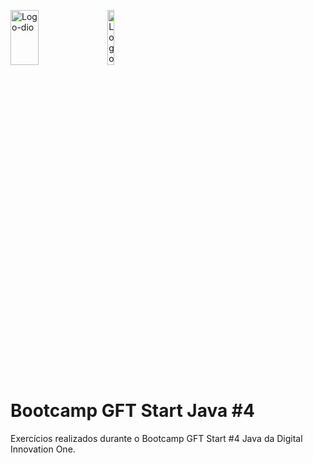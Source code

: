<p id="container" float="left" margin=60px>
  <img alt="Logo-dio" height=15% width=30% src="https://dio-events-bucket.s3.amazonaws.com/wp-content/uploads/2021/11/05170637/dio-fs-1.png"/>
  <img alt="Logo-Boot" height=15% width=15% src="https://hermes.digitalinnovation.one/tracks/f8bc60f2-9ca1-4389-be8b-dd0a18827f8c.png"/>
</p>

# Bootcamp GFT Start Java #4
Exercícios realizados durante o Bootcamp GFT Start #4 Java da Digital Innovation One.





